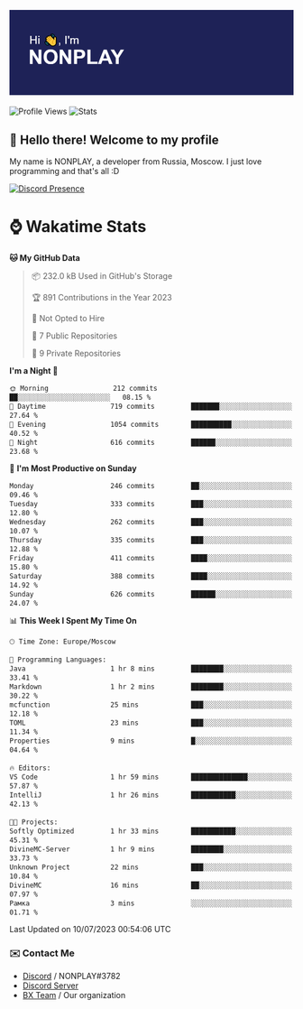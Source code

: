 ![Discord Presence](./header.png)
<br></br>
![Profile Views](https://komarev.com/ghpvc/?username=NONPLAYT&color=blue&style=for-the-badge)
![Stats](https://img.shields.io/badge/0%25-OPTIMIZED-orange?style=for-the-badge)


## :wave: Hello there! Welcome to my profile

My name is NONPLAY, a developer from Russia, Moscow. I just love programming and that's all :D

[![Discord Presence](https://lanyard.cnrad.dev/api/597087584090587177?showDisplayName=true)](https://discord.com/users/597087584090587177) 

# ⌚ Wakatime Stats

<!--START_SECTION:waka-->
**🐱 My GitHub Data** 

> 📦 232.0 kB Used in GitHub's Storage 
 > 
> 🏆 891 Contributions in the Year 2023
 > 
> 🚫 Not Opted to Hire
 > 
> 📜 7 Public Repositories 
 > 
> 🔑 9 Private Repositories 
 > 
**I'm a Night 🦉** 

```text
🌞 Morning                212 commits         ██░░░░░░░░░░░░░░░░░░░░░░░   08.15 % 
🌆 Daytime                719 commits         ███████░░░░░░░░░░░░░░░░░░   27.64 % 
🌃 Evening                1054 commits        ██████████░░░░░░░░░░░░░░░   40.52 % 
🌙 Night                  616 commits         ██████░░░░░░░░░░░░░░░░░░░   23.68 % 
```
📅 **I'm Most Productive on Sunday** 

```text
Monday                   246 commits         ██░░░░░░░░░░░░░░░░░░░░░░░   09.46 % 
Tuesday                  333 commits         ███░░░░░░░░░░░░░░░░░░░░░░   12.80 % 
Wednesday                262 commits         ███░░░░░░░░░░░░░░░░░░░░░░   10.07 % 
Thursday                 335 commits         ███░░░░░░░░░░░░░░░░░░░░░░   12.88 % 
Friday                   411 commits         ████░░░░░░░░░░░░░░░░░░░░░   15.80 % 
Saturday                 388 commits         ████░░░░░░░░░░░░░░░░░░░░░   14.92 % 
Sunday                   626 commits         ██████░░░░░░░░░░░░░░░░░░░   24.07 % 
```


📊 **This Week I Spent My Time On** 

```text
🕑︎ Time Zone: Europe/Moscow

💬 Programming Languages: 
Java                     1 hr 8 mins         ████████░░░░░░░░░░░░░░░░░   33.41 % 
Markdown                 1 hr 2 mins         ████████░░░░░░░░░░░░░░░░░   30.22 % 
mcfunction               25 mins             ███░░░░░░░░░░░░░░░░░░░░░░   12.18 % 
TOML                     23 mins             ███░░░░░░░░░░░░░░░░░░░░░░   11.34 % 
Properties               9 mins              █░░░░░░░░░░░░░░░░░░░░░░░░   04.64 % 

🔥 Editors: 
VS Code                  1 hr 59 mins        ██████████████░░░░░░░░░░░   57.87 % 
IntelliJ                 1 hr 26 mins        ███████████░░░░░░░░░░░░░░   42.13 % 

🐱‍💻 Projects: 
Softly Optimized         1 hr 33 mins        ███████████░░░░░░░░░░░░░░   45.31 % 
DivineMC-Server          1 hr 9 mins         ████████░░░░░░░░░░░░░░░░░   33.73 % 
Unknown Project          22 mins             ███░░░░░░░░░░░░░░░░░░░░░░   10.84 % 
DivineMC                 16 mins             ██░░░░░░░░░░░░░░░░░░░░░░░   07.97 % 
Рамка                    3 mins              ░░░░░░░░░░░░░░░░░░░░░░░░░   01.71 % 
```


 Last Updated on 10/07/2023 00:54:06 UTC
<!--END_SECTION:waka-->

### ✉️ Contact Me

- [Discord](https://discord.com/users/597087584090587177) / NONPLAY#3782
- [Discord Server](https://discord.gg/p7cxhw7E2M)
- [BX Team](https://github.com/BX-Team) / Our organization
